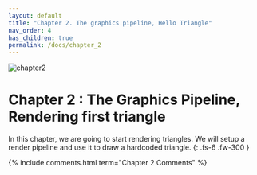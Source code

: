 ```yaml
---
layout: default
title: "Chapter 2. The graphics pipeline, Hello Triangle"
nav_order: 4
has_children: true
permalink: /docs/chapter_2
---
```

![chapter2]({{site.baseurl}}/diagrams/chapter2.png)
# Chapter 2 : The Graphics Pipeline, Rendering first triangle

In this chapter, we are going to start rendering triangles. We will setup a render pipeline and use it to draw a hardcoded triangle.
{: .fs-6 .fw-300 }

{% include comments.html term="Chapter 2 Comments" %}
